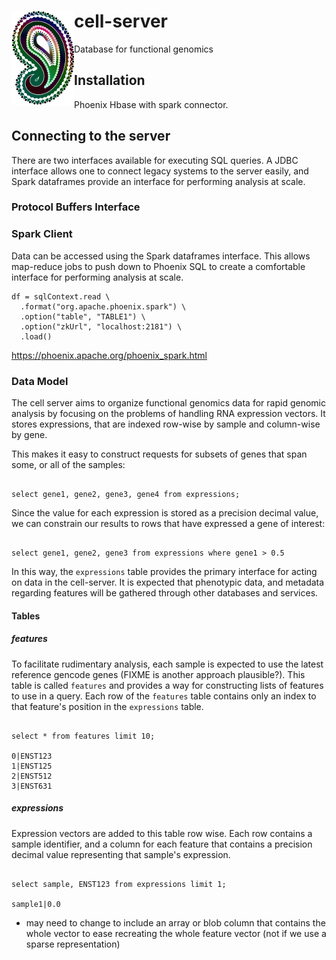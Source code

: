 # <img src="https://github.com/david4096/cell-server/blob/master/static/sammy_small.png" align="left"/> cell-server
Database for functional genomics

## Installation

Phoenix Hbase with spark connector.

## Connecting to the server

There are two interfaces available for executing SQL queries. A JDBC interface
allows one to connect legacy systems to the server easily, and Spark dataframes
provide an interface for performing analysis at scale.

### Protocol Buffers Interface



### Spark Client

Data can be accessed using the Spark dataframes interface. This allows
map-reduce jobs to push down to Phoenix SQL to create a comfortable interface
for performing analysis at scale.

```
df = sqlContext.read \
  .format("org.apache.phoenix.spark") \
  .option("table", "TABLE1") \
  .option("zkUrl", "localhost:2181") \
  .load()
```

https://phoenix.apache.org/phoenix_spark.html

### Data Model

The cell server aims to organize functional genomics data for rapid genomic
analysis by focusing on the problems of handling RNA expression vectors. It
stores expressions, that are indexed row-wise by sample and column-wise by gene.

This makes it easy to construct requests for subsets of genes that span some,
or all of the samples:

```

select gene1, gene2, gene3, gene4 from expressions;

```

Since the value for each expression is stored as a precision decimal value,
we can constrain our results to rows that have expressed a gene of interest:

```

select gene1, gene2, gene3 from expressions where gene1 > 0.5

```

In this way, the `expressions` table provides the primary interface for acting
on data in the cell-server. It is expected that phenotypic data, and metadata
regarding features will be gathered through other databases and services.

#### Tables

##### features

To facilitate rudimentary analysis, each sample is expected to use the latest
reference gencode genes (FIXME is another approach plausible?). This table is
called `features` and provides a way for constructing lists of features to use
in a query. Each row of the `features` table contains only an index to that
feature's position in the `expressions` table.

```

select * from features limit 10;

0|ENST123
1|ENST125
2|ENST512
3|ENST631

```

##### expressions

Expression vectors are added to this table row wise. Each row contains a sample
identifier, and a column for each feature that contains a precision decimal
value representing that sample's expression.

```

select sample, ENST123 from expressions limit 1;

sample1|0.0

```

* may need to change to include an array or blob column that contains the whole
vector to ease recreating the whole feature vector (not if we use a sparse
representation)
